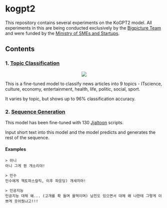 # kogpt2
This repository contains several experiments on the KoGPT2 model.
All experiments in this are being conducted exclusively by the [Bigpicture Team](http://bigpicture.team) and were funded by the [Ministry of SMEs and Startups](https://www.mss.go.kr).

## Contents

### 1. [Topic Classification](https://github.com/bigpicture-kr/kogpt2/blob/master/src/topic-classification/NewsTopicClassification.ipynb)

<p align="center">
  <img src="https://user-images.githubusercontent.com/9818523/175227722-e8b503fd-c957-4c9b-ac3b-ef259ca73469.png" />
</p>

This is a fine-tuned model to classify news articles into 9 topics - ITscience, culture, economy, entertainment, health, life, politic, social, sport.

It varies by topic, but shows up to 96% classification accuracy.

### 2. [Sequence Generation](https://github.com/bigpicture-kr/kogpt2/tree/master/src/script-writing)

This model has been fine-tuned with 130 [Jjaltoon](https://www.youtube.com/c/%EC%A7%A4%ED%88%B01) scripts.

Input short text into this model and the model predicts and generates the rest of the sequence.

#### Examples

```
> 아니
아니 그게 뭔 개소리야!
```

```
> 민수
민수에게 헥토파스칼킥, 이후 파운딩) 개새끼야!
```

```
> 인공지능
인공지능 대체 왜... (고개를 확 들며 울먹이며) 남친도 있으면서 대체 왜 나한테 그렇게 이쁘게 웃어줬냐고!!!
```
